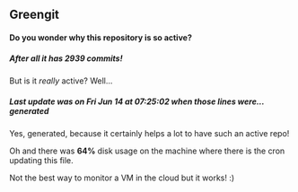 ## Greengit

#### Do you wonder why this repository is so active?

##### After all it has 2939 commits!

But is it *really* active? Well...

##### Last update was on Fri Jun 14 at 07:25:02 when those lines were... generated

Yes, generated, because it certainly helps a lot to have such an active repo!

Oh and there was **64%** disk usage on the machine
where there is the cron updating this file.

Not the best way to monitor a VM in the cloud but it works! :)
